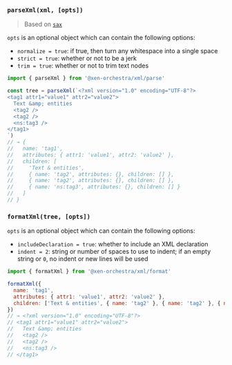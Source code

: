 ### `parseXml(xml, [opts])`

> Based on [`sax`](https://www.npmjs.com/package/sax)

`opts` is an optional object which can contain the following options:

- `normalize = true`: if true, then turn any whitespace into a single space
- `strict = true`: whether or not to be a jerk
- `trim = true`: whether or not to trim text nodes

```js
import { parseXml } from '@xen-orchestra/xml/parse'

const tree = parseXml(`<?xml version="1.0" encoding="UTF-8"?>
<tag1 attr1="value1" attr2="value2">
  Text &amp; entities
  <tag2 />
  <tag2 />
  <ns:tag3 />
</tag1>
`)
// → {
//   name: 'tag1',
//   attributes: { attr1: 'value1', attr2: 'value2' },
//   children: [
//     'Text & entities',
//     { name: 'tag2', attributes: {}, children: [] },
//     { name: 'tag2', attributes: {}, children: [] },
//     { name: 'ns:tag3', attributes: {}, children: [] }
//   ]
// }
```

### `formatXml(tree, [opts])`

`opts` is an optional object which can contain the following options:

- `includeDeclaration = true`: whether to include an XML declaration
- `indent = 2`: string or number of spaces to use to indent; if an empty string or `0`, no indent or new lines will be used

```js
import { formatXml } from '@xen-orchestra/xml/format'

formatXml({
  name: 'tag1',
  attributes: { attr1: 'value1', attr2: 'value2' },
  children: ['Text & entities', { name: 'tag2' }, { name: 'tag2' }, { name: 'ns:tag3' }],
})
// → <?xml version="1.0" encoding="UTF-8"?>
// <tag1 attr1="value1" attr2="value2">
//   Text &amp; entities
//   <tag2 />
//   <tag2 />
//   <ns:tag3 />
// </tag1>
```
